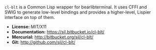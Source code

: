 `cl-blt` is a Common Lisp wrapper for bearlibterminal.  It uses CFFI and SWIG to
generate low-level bindings and provides a higher-level, Lispier interface on
top of them.

* **License:** MIT/X11
* **Documentation:** <https://sjl.bitbucket.io/cl-blt/>
* **Mercurial:** <http://bitbucket.org/sjl/cl-blt/>
* **Git:** <http://github.com/sjl/cl-blt/>
